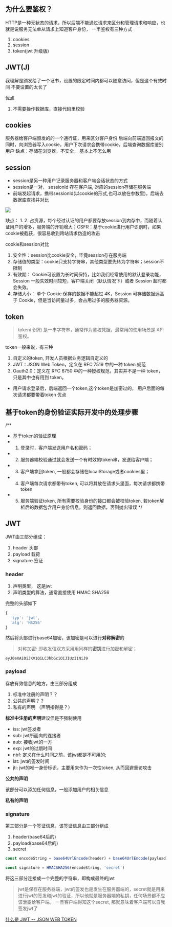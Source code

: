 
## 为什么要鉴权？

HTTP是一种无状态的请求，所以后端不能通过请求来区分和管理请求和响应，也就是说服务无法单从请求上知道客户身份，
一半鉴权有三种方式
1. cookies
2. session
3. token(jwt 升级版)



## JWT(J)

我理解是颁发给了一个证书，设置的限定时间内都可以随意访问，但是这个有效时间
不要设置的太长了

优点
  1. 不需要操作数据库，直接代码里校验




## cookies

服务器给客户端颁发的的一个通行证，用来区分客户身份
后端向前端返回报文的同时，向浏览器写入cookie，用户下次请求会携带cookie，后端查询数据库鉴别用户
缺点：存储在浏览器，不安全，
基本上不怎么用


## session

- session是另一种用户记录服务器和客户端会话状态的方式
- session是一对， sessionId 存在客户端, 对应的session存储在服务端
- 前端发起请求，携带sessionId(以cookie的形式,也可以放在参数里)，后端去数据库查找并对比

<img src='https://user-gold-cdn.xitu.io/2020/4/7/171534560ae2067b?imageView2/0/w/1280/h/960/format/webp/ignore-error/1'>




缺点：
  1. 
  2. 占资源，每个经过认证的用户都要存放session到内存中，而随着认证用户的增多，服务端的开销增大；CSFR：基于cookie进行用户识别时，如果cookie被截获，很容易收到跨站请求伪造的攻击

cookie和session对比
1. 安全性：session比cookie安全，毕竟session存在服务端
2. 存储值的类型：cookie只支持字符串，其他类型要先转为字符串；session不限制
3. 有效期： Cookie可设置为长时间保持，比如我们经常使用的默认登录功能，Session 一般失效时间较短，客户端关闭（默认情况下）或者 Session 超时都会失效。
4. 存储大小： 单个 Cookie 保存的数据不能超过 4K，Session 可存储数据远高于 Cookie，但是当访问量过多，会占用过多的服务器资源。
 

## token
> token(令牌) 是一串字符串，通常作为鉴权凭据，最常用的使用场景是 API 鉴权。

token一般来说，有三种
1. 自定义的token, 开发人员根据业务逻辑自定义的
2. JWT：JSON Web Token，定义在 RFC 7519 中的一种 token 规范
3. Oauth2.0：定义在 RFC 6750 中的一种授权规范，其实并不是一种 token，只是其中也有用到 token。


- 用户请求登录后，后端返回一个token,这个token是加密过的， 用户后面的每次请求都要带着token
优点





## 基于token的身份验证实际开发中的处理步骤

/**
 * 基于token的验证原理
 * 1. 登录时，客户端发送用户名和密码；
 * 2. 服务器端校验通过就会发送一个有时效的token串，发送给客户端；
 * 3. 客户端拿到token, 一般都会存储在localStorage或者cookies里；
 * 4. 客户端每次请求都带有token, 可以将其放在请求头里面，每次请求都携带token
 * 5. 服务端验证token, 所有需要校验身份的接口都会被校验token, 若token解析后的数据包含用户身份信息，则返回数据，否则抛出错误
 */

## JWT 

JWT由三部分组成：
1. header 头部
2. payload  载荷
3. signature 签证


### header

1. 声明类型， 这是jwt
2. 声明类型的算法，通常直接使用 HMAC SHA256

完整的头部如下

```js
{
  'typ': 'jwt',
  'alg': 'HS256'
}
```

然后将头部进行base64加密，该加密是可以进行**对称解密**的

> 对称加密: 即收发信双方采用用同样的**密钥**进行加密和解密；

`eyJ0eXAiOiJKV1QiLCJhbGciOiJIUzI1NiJ9`


### payload

存放有效信息的地方。由三部分组成

1. 标准中注册的声明？？
2. 公共的声明？？
3. 私有的声明 （声明指得是？）


**标准中注册的声明**建议但是不强制使用

- iss: jwt签发者
- sub: jwt所面向的连接者
- aub: 接收jwt的一方
- exp: jwt的过期时间
- nbf: 定义在什么时间之前，该jwt都是不可用的;
- iat: jwt的签发时间
- jti: jwt的唯一身份标识，主要用来作为一次性token, 从而回避重访攻击



**公共的声明**

该部分可以添加任何信息，一般添加用户的相关信息

**私有的声明**


### signature

第三部分是一个签证信息，该签证信息由三部分组成
1. header(base64后的)
2. payload(base64后的)
3. secret



```js
const encodeString = base64UrlEncode(header) + base64UrlEncode(payload)

const signature = HMACSHA256(encodeString, 'secret')
```


将这三部分连接成一个完整的字符串，即构成最终的jwt

> jwt是保存在服务器端，jwt的签发也是发生在服务器端的，secret就是用来进行jwt的签发和jwt的验证，所以他就是服务器端的私钥，任何场景都不应该泄露给客户端。
> 一旦客户端得知这个secret, 那就意味着客户端可以自我签发jwt了


[什么是 JWT -- JSON WEB TOKEN](https://www.jianshu.com/p/576dbf44b2ae)
